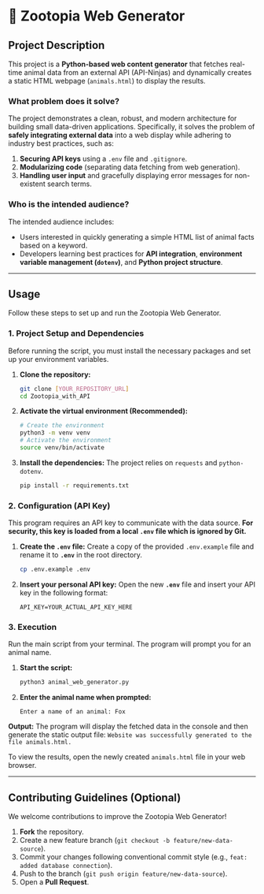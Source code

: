 # 🦊 Zootopia Web Generator

## Project Description

This project is a **Python-based web content generator** that fetches real-time animal data from an external API (API-Ninjas) and dynamically creates a static HTML webpage (`animals.html`) to display the results.

### What problem does it solve?

The project demonstrates a clean, robust, and modern architecture for building small data-driven applications. Specifically, it solves the problem of **safely integrating external data** into a web display while adhering to industry best practices, such as:
1.  **Securing API keys** using a `.env` file and `.gitignore`.
2.  **Modularizing code** (separating data fetching from web generation).
3.  **Handling user input** and gracefully displaying error messages for non-existent search terms.

### Who is the intended audience?

The intended audience includes:
* Users interested in quickly generating a simple HTML list of animal facts based on a keyword.
* Developers learning best practices for **API integration**, **environment variable management (`dotenv`)**, and **Python project structure**.

***

## Usage

Follow these steps to set up and run the Zootopia Web Generator.

### 1. Project Setup and Dependencies

Before running the script, you must install the necessary packages and set up your environment variables.

1.  **Clone the repository:**
    ```bash
    git clone [YOUR_REPOSITORY_URL]
    cd Zootopia_with_API
    ```

2.  **Activate the virtual environment (Recommended):**
    ```bash
    # Create the environment
    python3 -m venv venv
    # Activate the environment
    source venv/bin/activate
    ```

3.  **Install the dependencies:**
    The project relies on `requests` and `python-dotenv`.
    ```bash
    pip install -r requirements.txt
    ```

### 2. Configuration (API Key)

This program requires an API key to communicate with the data source. **For security, this key is loaded from a local `.env` file which is ignored by Git.**

1.  **Create the `.env` file:** Create a copy of the provided `.env.example` file and rename it to **`.env`** in the root directory.
    ```bash
    cp .env.example .env
    ```

2.  **Insert your personal API key:** Open the new **`.env`** file and insert your API key in the following format:
    ```env
    API_KEY=YOUR_ACTUAL_API_KEY_HERE
    ```

### 3. Execution

Run the main script from your terminal. The program will prompt you for an animal name.

1.  **Start the script:**
    ```bash
    python3 animal_web_generator.py
    ```

2.  **Enter the animal name when prompted:**
    ```
    Enter a name of an animal: Fox 
    ```

**Output:**
The program will display the fetched data in the console and then generate the static output file:
`Website was successfully generated to the file animals.html.`

To view the results, open the newly created `animals.html` file in your web browser.

***

## Contributing Guidelines (Optional)

We welcome contributions to improve the Zootopia Web Generator!

1.  **Fork** the repository.
2.  Create a new feature branch (`git checkout -b feature/new-data-source`).
3.  Commit your changes following conventional commit style (e.g., `feat: added database connection`).
4.  Push to the branch (`git push origin feature/new-data-source`).
5.  Open a **Pull Request**.